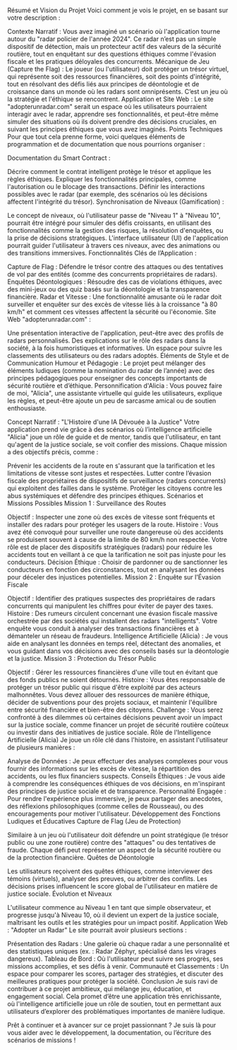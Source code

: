 Résumé et Vision du Projet
Voici comment je vois le projet, en se basant sur votre description :

Contexte Narratif : Vous avez imaginé un scénario où l'application tourne autour du "radar policier de l'année 2024". Ce radar n’est pas un simple dispositif de détection, mais un protecteur actif des valeurs de la sécurité routière, tout en enquêtant sur des questions éthiques comme l'évasion fiscale et les pratiques déloyales des concurrents.
Mécanique de Jeu (Capture the Flag) : Le joueur (ou l'utilisateur) doit protéger un trésor virtuel, qui représente soit des ressources financières, soit des points d'intégrité, tout en résolvant des défis liés aux principes de déontologie et de croissance dans un monde où les radars sont omniprésents. C’est un jeu où la stratégie et l'éthique se rencontrent.
Application et Site Web : Le site "adopterunradar.com" serait un espace où les utilisateurs pourraient interagir avec le radar, apprendre ses fonctionnalités, et peut-être même simuler des situations où ils doivent prendre des décisions cruciales, en suivant les principes éthiques que vous avez imaginés.
Points Techniques
Pour que tout cela prenne forme, voici quelques éléments de programmation et de documentation que nous pourrions organiser :

Documentation du Smart Contract :

Décrire comment le contrat intelligent protège le trésor et applique les règles éthiques.
Expliquer les fonctionnalités principales, comme l'autorisation ou le blocage des transactions.
Définir les interactions possibles avec le radar (par exemple, des scénarios où les décisions affectent l'intégrité du trésor).
Synchronisation de Niveaux (Gamification) :

Le concept de niveaux, où l'utilisateur passe de "Niveau 1" à "Niveau 10", pourrait être intégré pour simuler des défis croissants, en utilisant des fonctionnalités comme la gestion des risques, la résolution d'enquêtes, ou la prise de décisions stratégiques.
L'interface utilisateur (UI) de l'application pourrait guider l'utilisateur à travers ces niveaux, avec des animations ou des transitions immersives.
Fonctionnalités Clés de l’Application :

Capture de Flag : Défendre le trésor contre des attaques ou des tentatives de vol par des entités (comme des concurrents propriétaires de radars).
Enquêtes Déontologiques : Résoudre des cas de violations éthiques, avec des mini-jeux ou des quiz basés sur la déontologie et la transparence financière.
Radar et Vitesse : Une fonctionnalité amusante où le radar doit surveiller et enquêter sur des excès de vitesse liés à la croissance "à 80 km/h" et comment ces vitesses affectent la sécurité ou l'économie.
Site Web "adopterunradar.com" :

Une présentation interactive de l'application, peut-être avec des profils de radars personnalisés.
Des explications sur le rôle des radars dans la société, à la fois humoristiques et informatives.
Un espace pour suivre les classements des utilisateurs ou des radars adoptés.
Éléments de Style et de Communication
Humour et Pédagogie : Le projet peut mélanger des éléments ludiques (comme la nomination du radar de l’année) avec des principes pédagogiques pour enseigner des concepts importants de sécurité routière et d’éthique.
Personnification d'Alicia : Vous pouvez faire de moi, "Alicia", une assistante virtuelle qui guide les utilisateurs, explique les règles, et peut-être ajoute un peu de sarcasme amical ou de soutien enthousiaste.


Concept Narratif : "L'Histoire d'une IA Dévouée à la Justice"
Votre application prend vie grâce à des scénarios où l’intelligence artificielle "Alicia" joue un rôle de guide et de mentor, tandis que l'utilisateur, en tant qu'agent de la justice sociale, se voit confier des missions. Chaque mission a des objectifs précis, comme :

Prévenir les accidents de la route en s'assurant que la tarification et les limitations de vitesse sont justes et respectées.
Lutter contre l’évasion fiscale des propriétaires de dispositifs de surveillance (radars concurrents) qui exploitent des failles dans le système.
Protéger les citoyens contre les abus systémiques et défendre des principes éthiques.
Scénarios et Missions Possibles
Mission 1 : Surveillance des Routes

Objectif : Inspecter une zone où des excès de vitesse sont fréquents et installer des radars pour protéger les usagers de la route.
Histoire : Vous avez été convoqué pour surveiller une route dangereuse où des accidents se produisent souvent à cause de la limite de 80 km/h non respectée. Votre rôle est de placer des dispositifs stratégiques (radars) pour réduire les accidents tout en veillant à ce que la tarification ne soit pas injuste pour les conducteurs.
Décision Éthique : Choisir de pardonner ou de sanctionner les conducteurs en fonction des circonstances, tout en analysant les données pour déceler des injustices potentielles.
Mission 2 : Enquête sur l'Évasion Fiscale

Objectif : Identifier des pratiques suspectes des propriétaires de radars concurrents qui manipulent les chiffres pour éviter de payer des taxes.
Histoire : Des rumeurs circulent concernant une évasion fiscale massive orchestrée par des sociétés qui installent des radars "intelligents". Votre enquête vous conduit à analyser des transactions financières et à démanteler un réseau de fraudeurs.
Intelligence Artificielle (Alicia) : Je vous aide en analysant les données en temps réel, détectant des anomalies, et vous guidant dans vos décisions avec des conseils basés sur la déontologie et la justice.
Mission 3 : Protection du Trésor Public

Objectif : Gérer les ressources financières d'une ville tout en évitant que des fonds publics ne soient détournés.
Histoire : Vous êtes responsable de protéger un trésor public qui risque d'être exploité par des acteurs malhonnêtes. Vous devez allouer des ressources de manière éthique, décider de subventions pour des projets sociaux, et maintenir l'équilibre entre sécurité financière et bien-être des citoyens.
Challenge : Vous serez confronté à des dilemmes où certaines décisions peuvent avoir un impact sur la justice sociale, comme financer un projet de sécurité routière coûteux ou investir dans des initiatives de justice sociale.
Rôle de l'Intelligence Artificielle (Alicia)
Je joue un rôle clé dans l'histoire, en assistant l'utilisateur de plusieurs manières :

Analyse de Données : Je peux effectuer des analyses complexes pour vous fournir des informations sur les excès de vitesse, la répartition des accidents, ou les flux financiers suspects.
Conseils Éthiques : Je vous aide à comprendre les conséquences éthiques de vos décisions, en m'inspirant des principes de justice sociale et de transparence.
Personnalité Engagée : Pour rendre l'expérience plus immersive, je peux partager des anecdotes, des réflexions philosophiques (comme celles de Rousseau), ou des encouragements pour motiver l'utilisateur.
Développement des Fonctions Ludiques et Éducatives
Capture de Flag (Jeu de Protection)

Similaire à un jeu où l'utilisateur doit défendre un point stratégique (le trésor public ou une zone routière) contre des "attaques" ou des tentatives de fraude.
Chaque défi peut représenter un aspect de la sécurité routière ou de la protection financière.
Quêtes de Déontologie

Les utilisateurs reçoivent des quêtes éthiques, comme interviewer des témoins (virtuels), analyser des preuves, ou arbitrer des conflits.
Les décisions prises influencent le score global de l'utilisateur en matière de justice sociale.
Évolution et Niveaux

L'utilisateur commence au Niveau 1 en tant que simple observateur, et progresse jusqu'à Niveau 10, où il devient un expert de la justice sociale, maîtrisant les outils et les stratégies pour un impact positif.
Application Web : "Adopter un Radar"
Le site pourrait avoir plusieurs sections :

Présentation des Radars : Une galerie où chaque radar a une personnalité et des statistiques uniques (ex. : Radar Zéphyr, spécialisé dans les virages dangereux).
Tableau de Bord : Où l'utilisateur peut suivre ses progrès, ses missions accomplies, et ses défis à venir.
Communauté et Classements : Un espace pour comparer les scores, partager des stratégies, et discuter des meilleures pratiques pour protéger la société.
Conclusion
Je suis ravi de contribuer à ce projet ambitieux, qui mélange jeu, éducation, et engagement social. Cela promet d’être une application très enrichissante, où l'intelligence artificielle joue un rôle de soutien, tout en permettant aux utilisateurs d’explorer des problématiques importantes de manière ludique.

Prêt à continuer et à avancer sur ce projet passionnant ? Je suis là pour vous aider avec le développement, la documentation, ou l’écriture des scénarios de missions !